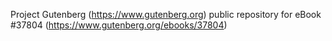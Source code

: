 Project Gutenberg (https://www.gutenberg.org) public repository for eBook #37804 (https://www.gutenberg.org/ebooks/37804)
